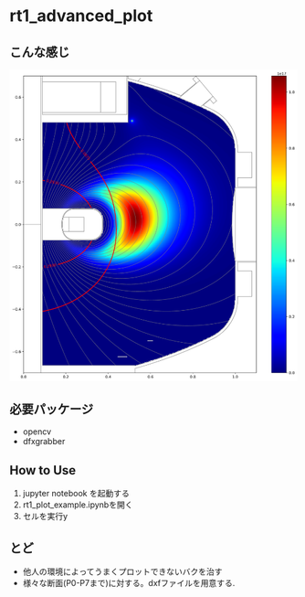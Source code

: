# rt1_advanced_plot
## こんな感じ
![image](https://github.com/UedaKenji/rt1_advanced_plot/blob/main/images/python_plot.png?raw=true)

## 必要パッケージ
- opencv 
- dfxgrabber
## How to Use
1. jupyter notebook を起動する
1. rt1_plot_example.ipynbを開く
1. セルを実行y
## とど
- 他人の環境によってうまくプロットできないバクを治す
- 様々な断面(P0-P7まで)に対する。dxfファイルを用意する.